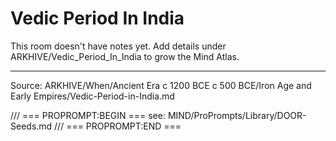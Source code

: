 # Vedic Period In India

This room doesn't have notes yet. Add details under ARKHIVE/Vedic_Period_In_India to grow the Mind Atlas.

---
Source: ARKHIVE/When/Ancient Era c 1200 BCE c 500 BCE/Iron Age and Early Empires/Vedic-Period-in-India.md

/// === PROPROMPT:BEGIN ===
see: MIND/ProPrompts/Library/DOOR-Seeds.md
/// === PROPROMPT:END ===
